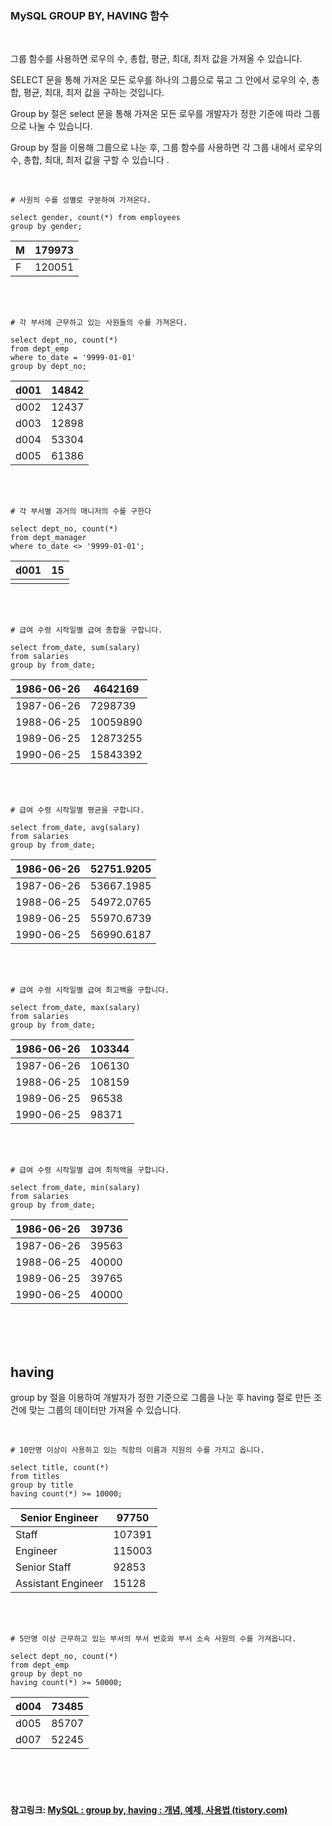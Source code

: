 ### MySQL GROUP BY, HAVING 함수

<br>

그룹 함수를 사용하면 로우의 수, 총합, 평균, 최대, 최저 값을 가져올 수 있습니다. 

SELECT 문을 통해 가져온 모든 로우를 하나의 그룹으로 묶고 그 안에서 로우의 수, 총합, 평균, 최대, 최저 값을 구하는 것입니다.

Group by 절은 select 문을 통해 가져온 모든 로우를 개발자가 정한 기준에 따라 그룹으로 나눌 수 있습니다.

Group by 절을 이용해 그룹으로 나눈 후, 그룹 함수를 사용하면 각 그룹 내에서 로우의 수, 총합, 최대, 최저 값을 구할 수 있습니다 .

 <br>

```
# 사원의 수를 성별로 구분하여 가져온다.

select gender, count(*) from employees 
group by gender;
```

| M    | 179973 |
| ---- | ------ |
| F    | 120051 |

 <br>

 <br>

```
# 각 부서에 근무하고 있는 사원들의 수를 가져온다. 

select dept_no, count(*)
from dept_emp
where to_date = '9999-01-01'
group by dept_no;
```

| d001 | 14842 |
| ---- | ----- |
| d002 | 12437 |
| d003 | 12898 |
| d004 | 53304 |
| d005 | 61386 |

 <br>

 <br>

```
# 각 부서별 과거의 매니저의 수를 구한다

select dept_no, count(*)
from dept_manager
where to_date <> '9999-01-01';
```

| d001 | 15   |
| ---- | ---- |
|      |      |

 <br>

 <br>

```
# 급여 수령 시작일별 급여 총합을 구합니다.

select from_date, sum(salary)
from salaries
group by from_date;
```

| 1986-06-26 | 4642169  |
| ---------- | -------- |
| 1987-06-26 | 7298739  |
| 1988-06-25 | 10059890 |
| 1989-06-25 | 12873255 |
| 1990-06-25 | 15843392 |

 <br>

 <br>

```
# 급여 수령 시작일별 평균을 구합니다.

select from_date, avg(salary)
from salaries
group by from_date;
```

| 1986-06-26 | 52751.9205 |
| ---------- | ---------- |
| 1987-06-26 | 53667.1985 |
| 1988-06-25 | 54972.0765 |
| 1989-06-25 | 55970.6739 |
| 1990-06-25 | 56990.6187 |

 <br>

 <br>

```
# 급여 수령 시작일별 급여 최고액을 구합니다.

select from_date, max(salary)
from salaries
group by from_date;
```

| 1986-06-26 | 103344 |
| ---------- | ------ |
| 1987-06-26 | 106130 |
| 1988-06-25 | 108159 |
| 1989-06-25 | 96538  |
| 1990-06-25 | 98371  |

 <br>

 <br>

```
# 급여 수령 시작일별 급여 최적액을 구합니다.

select from_date, min(salary)
from salaries
group by from_date;
```

| 1986-06-26 | 39736 |
| ---------- | ----- |
| 1987-06-26 | 39563 |
| 1988-06-25 | 40000 |
| 1989-06-25 | 39765 |
| 1990-06-25 | 40000 |

 <br>

 <br>

 <br>

## having

group by 절을 이용하여 개발자가 정한 기준으로 그룹을 나눈 후 having 절로 만든 조건에 맞는 그룹의 데이터만 가져올 수 있습니다.

 <br>

```
# 10만명 이상이 사용하고 있는 직함의 이름과 지원의 수를 가지고 옵니다.

select title, count(*)
from titles
group by title
having count(*) >= 10000;
```

| Senior Engineer    | 97750  |
| ------------------ | ------ |
| Staff              | 107391 |
| Engineer           | 115003 |
| Senior Staff       | 92853  |
| Assistant Engineer | 15128  |

 <br>

 <br>

```
# 5만명 이상 근무하고 있는 부서의 부서 번호와 부서 소속 사원의 수를 가져옵니다.

select dept_no, count(*)
from dept_emp
group by dept_no
having count(*) >= 50000;
```

| d004 | 73485 |
| ---- | ----- |
| d005 | 85707 |
| d007 | 52245 |

<br>

<br>

<br>

#### 참고링크: [MySQL : group by, having : 개념, 예제, 사용법 (tistory.com)](https://jjeongil.tistory.com/942)

<br>